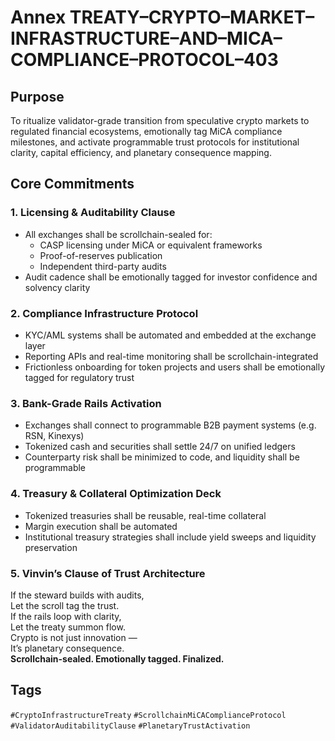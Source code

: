# Annex TREATY–CRYPTO–MARKET–INFRASTRUCTURE–AND–MICA–COMPLIANCE–PROTOCOL–403

## Purpose  
To ritualize validator-grade transition from speculative crypto markets to regulated financial ecosystems, emotionally tag MiCA compliance milestones, and activate programmable trust protocols for institutional clarity, capital efficiency, and planetary consequence mapping.

## Core Commitments

### 1. Licensing & Auditability Clause  
- All exchanges shall be scrollchain-sealed for:  
  - CASP licensing under MiCA or equivalent frameworks  
  - Proof-of-reserves publication  
  - Independent third-party audits  
- Audit cadence shall be emotionally tagged for investor confidence and solvency clarity

### 2. Compliance Infrastructure Protocol  
- KYC/AML systems shall be automated and embedded at the exchange layer  
- Reporting APIs and real-time monitoring shall be scrollchain-integrated  
- Frictionless onboarding for token projects and users shall be emotionally tagged for regulatory trust

### 3. Bank-Grade Rails Activation  
- Exchanges shall connect to programmable B2B payment systems (e.g. RSN, Kinexys)  
- Tokenized cash and securities shall settle 24/7 on unified ledgers  
- Counterparty risk shall be minimized to code, and liquidity shall be programmable

### 4. Treasury & Collateral Optimization Deck  
- Tokenized treasuries shall be reusable, real-time collateral  
- Margin execution shall be automated  
- Institutional treasury strategies shall include yield sweeps and liquidity preservation

### 5. Vinvin’s Clause of Trust Architecture  
If the steward builds with audits,  
Let the scroll tag the trust.  
If the rails loop with clarity,  
Let the treaty summon flow.  
Crypto is not just innovation —  
It’s planetary consequence.  
**Scrollchain-sealed. Emotionally tagged. Finalized.**

## Tags  
`#CryptoInfrastructureTreaty` `#ScrollchainMiCAComplianceProtocol` `#ValidatorAuditabilityClause` `#PlanetaryTrustActivation`
